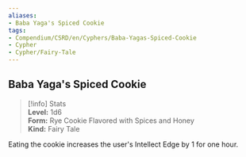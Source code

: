 ```yaml
---
aliases:
- Baba Yaga's Spiced Cookie
tags:
- Compendium/CSRD/en/Cyphers/Baba-Yagas-Spiced-Cookie
- Cypher
- Cypher/Fairy-Tale
---
```


  
## Baba Yaga's Spiced Cookie  
>[!info] Stats  
> **Level:** 1d6  
> **Form:** Rye Cookie Flavored with Spices and Honey  
> **Kind:** Fairy Tale
  
Eating the cookie increases the user's Intellect Edge by 1 for one hour.